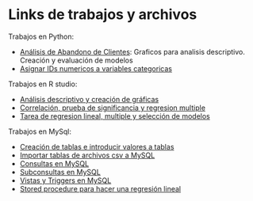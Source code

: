 # Links de trabajos y archivos
Trabajos en Python:
- [Análisis de Abandono de Clientes](https://github.com/Peque-73/Bootcamp-Data-Science/blob/main/Analisis%20de%20abandono%20de%20clientes.ipynb): Graficos para analisis descriptivo. Creación y evaluación de modelos
- [Asignar IDs numericos a variables categoricas](https://github.com/Peque-73/MCD-METODOS-ESTADISTICOS-BASICOS/blob/main/Tareas/Reporte%201/Assign_ID.py)

Trabajos en R studio:
- [Análisis descriptivo y creación de gráficas](https://github.com/Peque-73/MCD-METODOS-ESTADISTICOS-BASICOS/blob/main/Tareas/Reporte%202/Reporte%202.R)
- [Correlación, prueba de significancia y regresion multiple](https://github.com/Peque-73/MCD-METODOS-ESTADISTICOS-BASICOS/blob/main/Tareas/Reporte%203/Reporte%203.R)
- [Tarea de regresion lineal, multiple y selección de modelos](https://github.com/Peque-73/MCD-METODOS-ESTADISTICOS-BASICOS/blob/main/Tareas/Evidencia%206.R)

Trabajos en MySql:
- [Creación de tablas e introducir valores a tablas](https://github.com/Peque-73/BD-Relacional---Clase-1/blob/main/Tareas/Tarea_4.sql)
- [Importar tablas de archivos csv a MySQL](https://github.com/Peque-73/BD-Relacional---Clase-1/blob/main/Tareas/Tarea_5.sql)
- [Consultas en MySQL](https://github.com/Peque-73/BD-Relacional---Clase-1/blob/main/Tareas/Tarea_6.md)
- [Subconsultas en MySQL](https://github.com/Peque-73/BD-Relacional---Clase-1/blob/main/Tareas/Tarea_7.md)
- [Vistas y Triggers en MySQL](https://github.com/Peque-73/BD-Relacional---Clase-1/blob/main/Tareas/Tarea_8.sql)
- [Stored procedure para hacer una regresión lineal](https://github.com/Peque-73/BD-Relacional---Clase-1/blob/main/Tareas/Tarea_9.sql)
